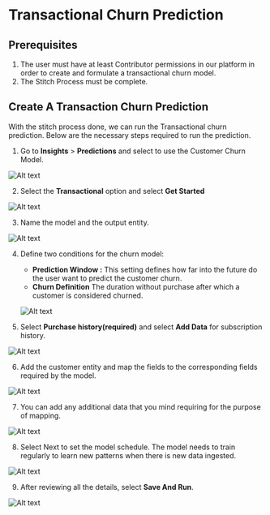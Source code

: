 # Transactional Churn Prediction

## Prerequisites
1. The user must have at least Contributor permissions in our platform in order to create and formulate a transactional churn model.
2. The Stitch Process must be complete.

## Create A Transaction Churn Prediction
With the stitch process done, we can run the Transactional churn prediction.
Below are the necessary steps required to run the prediction.
1. Go to **Insights** > **Predictions** and select to use the Customer Churn Model.

![Alt text](https://github.com/skypointcloud/platform/blob/master/docs/doc_snippets/churnmodelstep1.PNG?raw=true)

2. Select the **Transactional** option and select **Get Started**

![Alt text](https://github.com/skypointcloud/platform/blob/master/docs/doc_snippets/churnmodelstep2.PNG?raw=true)

3. Name the model and the output entity.

![Alt text](https://github.com/skypointcloud/platform/blob/master/docs/doc_snippets/churnmodelstep3.PNG?raw=true)

4. Define two conditions for the churn model:
    - **Prediction Window :** This setting defines how far into the future do the user want to predict the customer churn.
    - **Churn Definition** The duration without purchase after which a customer is considered churned.

    ![Alt text](https://github.com/skypointcloud/platform/blob/master/docs/doc_snippets/churnmodelstep4.PNG?raw=true)

5. Select **Purchase history(required)** and select **Add Data** for subscription history.

![Alt text](https://github.com/skypointcloud/platform/blob/master/docs/doc_snippets/churnmodelstep5.PNG?raw=true)

6. Add the customer entity and map the fields to the corresponding fields required by the model.

![Alt text](https://github.com/skypointcloud/platform/blob/master/docs/doc_snippets/churnmodelstep6.PNG?raw=true)

7. You can add any additional data that you mind requiring for the purpose of mapping.

![Alt text](https://github.com/skypointcloud/platform/blob/master/docs/doc_snippets/churnmodelstep7.PNG?raw=true)

8. Select Next to set the model schedule. The model needs to train regularly to learn new patterns when there is new data ingested.

![Alt text](https://github.com/skypointcloud/platform/blob/master/docs/doc_snippets/churnmodelstep8.PNG?raw=true)

9. After reviewing all the details, select **Save And Run**.

![Alt text](https://github.com/skypointcloud/platform/blob/master/docs/doc_snippets/churnmodelstep9.PNG?raw=true)